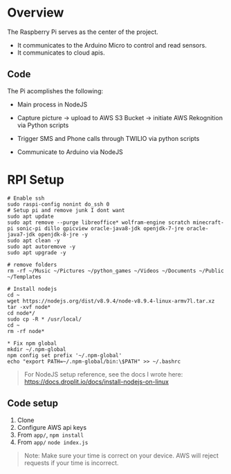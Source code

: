 # Overview

The Raspberry Pi serves as the center of the project. 
* It communicates to the Arduino Micro to control and read sensors.
* It communicates to cloud apis. 

## Code

The Pi acomplishes the following:

* Main process in NodeJS

* Capture picture -> upload to AWS S3 Bucket -> initiate AWS Rekognition via Python scripts

* Trigger SMS and Phone calls through TWILIO via python scripts

* Communicate to Arduino via NodeJS

# RPI Setup
```
# Enable ssh
sudo raspi-config nonint do_ssh 0
# Setup pi and remove junk I dont want
sudo apt update
sudo apt remove --purge libreoffice* wolfram-engine scratch minecraft-pi sonic-pi dillo gpicview oracle-java8-jdk openjdk-7-jre oracle-java7-jdk openjdk-8-jre -y
sudo apt clean -y
sudo apt autoremove -y
sudo apt upgrade -y

# remove folders
rm -rf ~/Music ~/Pictures ~/python_games ~/Videos ~/Documents ~/Public ~/Templates

# Install nodejs
cd ~
wget https://nodejs.org/dist/v8.9.4/node-v8.9.4-linux-armv7l.tar.xz
tar -xvf node*
cd node*/
sudo cp -R * /usr/local/
cd ~
rm -rf node*

* Fix npm global
mkdir ~/.npm-global
npm config set prefix '~/.npm-global'
echo "export PATH=~/.npm-global/bin:\$PATH" >> ~/.bashrc
```

> For NodeJS setup reference, see the docs I wrote here: https://docs.droplit.io/docs/install-nodejs-on-linux

## Code setup
1. Clone
2. Configure AWS api keys
3. From `app/`, `npm install`
4. From `app/` `node index.js`

> Note: Make sure your time is correct on your device. AWS will reject requests if your time is incorrect.